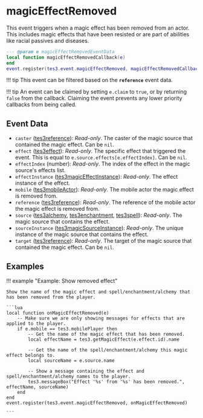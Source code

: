 # magicEffectRemoved

This event triggers when a magic effect has been removed from an actor. This includes magic effects that have been resisted or are part of abilities like racial passives and diseases.

```lua
--- @param e magicEffectRemovedEventData
local function magicEffectRemovedCallback(e)
end
event.register(tes3.event.magicEffectRemoved, magicEffectRemovedCallback)
```

!!! tip
	This event can be filtered based on the **`reference`** event data.

!!! tip
	An event can be claimed by setting `e.claim` to `true`, or by returning `false` from the callback. Claiming the event prevents any lower priority callbacks from being called.

## Event Data

* `caster` ([tes3reference](../../types/tes3reference)): *Read-only*. The caster of the magic source that contained the magic effect. Can be `nil`.
* `effect` ([tes3effect](../../types/tes3effect)): *Read-only*. The specific effect that triggered the event. This is equal to `e.source.effects[e.effectIndex]`. Can be `nil`.
* `effectIndex` (number): *Read-only*. The index of the effect in the magic source's effects list.
* `effectInstance` ([tes3magicEffectInstance](../../types/tes3magicEffectInstance)): *Read-only*. The effect instance of the effect.
* `mobile` ([tes3mobileActor](../../types/tes3mobileActor)): *Read-only*. The mobile actor the magic effect is removed from.
* `reference` ([tes3reference](../../types/tes3reference)): *Read-only*. The reference of the mobile actor the magic effect is removed from.
* `source` ([tes3alchemy](../../types/tes3alchemy), [tes3enchantment](../../types/tes3enchantment), [tes3spell](../../types/tes3spell)): *Read-only*. The magic source that contains the effect.
* `sourceInstance` ([tes3magicSourceInstance](../../types/tes3magicSourceInstance)): *Read-only*. The unique instance of the magic source that contains the effect.
* `target` ([tes3reference](../../types/tes3reference)): *Read-only*. The target of the magic source that contained the magic effect. Can be `nil`.

## Examples

!!! example "Example: Show removed effect"

	Show the name of the magic effect and spell/enchantment/alchemy that has been removed from the player.

	```lua
	local function onMagicEffectRemoved(e)
		-- Make sure we are only showing messages for effects that are applied to the player.
		if e.mobile == tes3.mobilePlayer then
			-- Get the name of the magic effect that has been removed.
			local effectName = tes3.getMagicEffect(e.effect.id).name
	
			-- Get the name of the spell/enchantment/alchemy this magic effect belongs to.
			local sourceName = e.source.name
	
			-- Show a message containing the effect and spell/enchantment/alchemy names to the player.
			tes3.messageBox("Effect '%s' from '%s' has been removed.", effectName, sourceName)
		end
	end
	event.register(tes3.event.magicEffectRemoved, onMagicEffectRemoved)

	```

